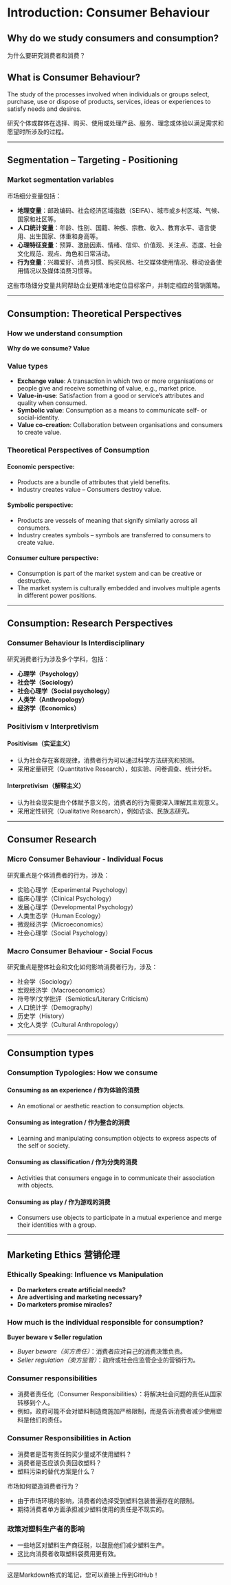 # Introduction: Consumer Behaviour

## Why do we study consumers and consumption?

为什么要研究消费者和消费？

## What is Consumer Behaviour?

The study of the processes involved when individuals or groups select, purchase, use or dispose of products, services, ideas or experiences to satisfy needs and desires.

研究个体或群体在选择、购买、使用或处理产品、服务、理念或体验以满足需求和愿望时所涉及的过程。

---

## Segmentation – Targeting - Positioning

### Market segmentation variables

市场细分变量包括：

- **地理变量**：邮政编码、社会经济区域指数（SEIFA）、城市或乡村区域、气候、国家和社区等。
- **人口统计变量**：年龄、性别、国籍、种族、宗教、收入、教育水平、语言使用、出生国家、体重和身高等。
- **心理特征变量**：预算、激励因素、情绪、信仰、价值观、关注点、态度、社会文化规范、观点、角色和日常活动。
- **行为变量**：兴趣爱好、消费习惯、购买风格、社交媒体使用情况、移动设备使用情况以及媒体消费习惯等。

这些市场细分变量共同帮助企业更精准地定位目标客户，并制定相应的营销策略。

---

## Consumption: Theoretical Perspectives

### How we understand consumption

**Why do we consume? Value**

### Value types

- **Exchange value**: A transaction in which two or more organisations or people give and receive something of value, e.g., market price.
- **Value-in-use**: Satisfaction from a good or service’s attributes and quality when consumed.
- **Symbolic value**: Consumption as a means to communicate self- or social-identity.
- **Value co-creation**: Collaboration between organisations and consumers to create value.

### Theoretical Perspectives of Consumption

#### Economic perspective:
- Products are a bundle of attributes that yield benefits.
- Industry creates value – Consumers destroy value.

#### Symbolic perspective:
- Products are vessels of meaning that signify similarly across all consumers.
- Industry creates symbols – symbols are transferred to consumers to create value.

#### Consumer culture perspective:
- Consumption is part of the market system and can be creative or destructive.
- The market system is culturally embedded and involves multiple agents in different power positions.

---

## Consumption: Research Perspectives

### Consumer Behaviour Is Interdisciplinary

研究消费者行为涉及多个学科，包括：

- **心理学（Psychology）**
- **社会学（Sociology）**
- **社会心理学（Social psychology）**
- **人类学（Anthropology）**
- **经济学（Economics）**

### Positivism v Interpretivism

#### Positivism（实证主义）
- 认为社会存在客观规律，消费者行为可以通过科学方法研究和预测。
- 采用定量研究（Quantitative Research），如实验、问卷调查、统计分析。

#### Interpretivism（解释主义）
- 认为社会现实是由个体赋予意义的，消费者的行为需要深入理解其主观意义。
- 采用定性研究（Qualitative Research），例如访谈、民族志研究。

---

## Consumer Research

### Micro Consumer Behaviour - Individual Focus

研究重点是个体消费者的行为，涉及：

- 实验心理学（Experimental Psychology）
- 临床心理学（Clinical Psychology）
- 发展心理学（Developmental Psychology）
- 人类生态学（Human Ecology）
- 微观经济学（Microeconomics）
- 社会心理学（Social Psychology）

### Macro Consumer Behaviour - Social Focus

研究重点是整体社会和文化如何影响消费者行为，涉及：

- 社会学（Sociology）
- 宏观经济学（Macroeconomics）
- 符号学/文学批评（Semiotics/Literary Criticism）
- 人口统计学（Demography）
- 历史学（History）
- 文化人类学（Cultural Anthropology）

---

## Consumption types

### Consumption Typologies: How we consume

#### Consuming as an experience / 作为体验的消费
- An emotional or aesthetic reaction to consumption objects.

#### Consuming as integration / 作为整合的消费
- Learning and manipulating consumption objects to express aspects of the self or society.

#### Consuming as classification / 作为分类的消费
- Activities that consumers engage in to communicate their association with objects.

#### Consuming as play / 作为游戏的消费
- Consumers use objects to participate in a mutual experience and merge their identities with a group.

---

## Marketing Ethics 营销伦理

### Ethically Speaking: Influence vs Manipulation

- **Do marketers create artificial needs?**
- **Are advertising and marketing necessary?**
- **Do marketers promise miracles?**

### How much is the individual responsible for consumption?

**Buyer beware v Seller regulation**
- *Buyer beware（买方责任）*：消费者应对自己的消费决策负责。
- *Seller regulation（卖方监管）*：政府或社会应监管企业的营销行为。

### Consumer responsibilities

- 消费者责任化（Consumer Responsibilities）：将解决社会问题的责任从国家转移到个人。
- 例如，政府可能不会对塑料制造商施加严格限制，而是告诉消费者减少使用塑料是他们的责任。

### Consumer Responsibilities in Action

- 消费者是否有责任购买少量或不使用塑料？
- 消费者是否应该负责回收塑料？
- 塑料污染的替代方案是什么？

市场如何塑造消费者行为？

- 由于市场环境的影响，消费者的选择受到塑料包装普遍存在的限制。
- 期待消费者单方面承担减少塑料使用的责任是不现实的。

### 政策对塑料生产者的影响

- 一些地区对塑料生产商征税，以鼓励他们减少塑料生产。
- 这比向消费者收取塑料袋费用更有效。

---

这是Markdown格式的笔记，您可以直接上传到GitHub！
